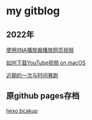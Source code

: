 # my gitblog

## 2022年

[使用IINA播放器播放网页视频](https://github.com/ShiqingXu/gitblog/blob/main/2022/%E4%BD%BF%E7%94%A8IINA%E6%92%AD%E6%94%BE%E5%99%A8%E6%92%AD%E6%94%BE%E7%BD%91%E9%A1%B5%E8%A7%86%E9%A2%91.md)

[如何下载YouTube视频 on macOS](https://github.com/ShiqingXu/gitblog/blob/main/2022/%E5%A6%82%E4%BD%95%E4%B8%8B%E8%BD%BDYouTube%E8%A7%86%E9%A2%91on_macOS.md)

[近期的一次与时间赛跑](https://github.com/ShiqingXu/gitblog/blob/main/2022/%E8%BF%91%E6%9C%9F%E7%9A%84%E4%B8%80%E6%AC%A1%E4%B8%8E%E6%97%B6%E9%97%B4%E8%B5%9B%E8%B7%91.md)

## 原github pages存档

[hexo bcakup](https://github.com/ShiqingXu/gitblog/tree/main/hexo%20backup)
